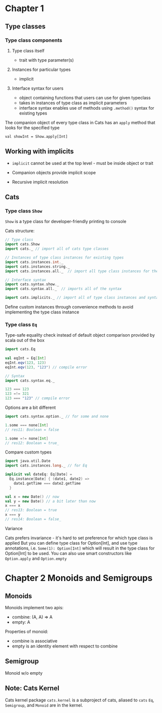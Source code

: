 
# Chapter 1

## Type classes

### Type class components

1) Type class itself

    - trait with type parameter(s)
  
2) Instances for particular types

    - implicit
  
3) Interface syntax for users

    - object containing functions that users can use for given typeclass
    - takes in instances of type class as implicit parameters
    - interface syntax enables use of methods using `.method()` syntax for existing types
  
The companion object of every type class in Cats has an `apply` method that looks for the specified type

```
val showInt = Show.apply[Int]
```
  
## Working with implicits

  - `implicit` cannot be used at the top level - must be inside object or trait

  - Companion objects provide implicit scope

  - Recursive implicit resolution

## Cats

### Type class `Show`

`Show` is a type class for developer-friendly printing to console

Cats structure:

```scala
// Type class
import cats.Show
import cats._ // import all of cats type classes

// Instances of type class instances for existing types
import cats.instances.int._
import cats.instances.string._
import cats.instances.all._  // import all type class instances for the std lib

// Interface syntax
import cats.syntax.show._
import cats.syntax.all._  // imports all of the syntax

import cats.implicits._ // import all of type class instances and syntax
```

Define custom instances through convenience methods to avoid implementing the type class instance

### Type class `Eq`

Type-safe equality check instead of default object comparison provided by scala out of the box

```scala
import cats.Eq
 
val eqInt = Eq[Int] 
eqInt.eqv(123, 123) 
eqInt.eqv(123, "123") // compile error

// Syntax
import cats.syntax.eq._

123 === 123
123 =!= 321
123 === "123" // compile error
```

Options are a bit different

```scala
import cats.syntax.option._ // for some and none

1.some === none[Int]
// res11: Boolean = false

1.some =!= none[Int]
// res12: Boolean = true_
```

Compare custom types

```scala
import java.util.Date
import cats.instances.long._ // for Eq

implicit val dateEq: Eq[Date] = 
  Eq.instance[Date] { (date1, date2) =>
    date1.getTime === date2.getTime
  }

val x = new Date() // now
val y = new Date() // a bit later than now
x === x
// res13: Boolean = true
x === y
// res14: Boolean = false_
```

Variance

Cats prefers invariance - it's hard to set preference for which type class is applied
But you can define type class for Option[Int], and use type annotations, i.e.  `Some(1): Option[Int]` which will result in the type class for Option[Int] to be used. You can also use smart constructors like `Option.apply` and `Option.empty`


# Chapter 2 Monoids and Semigroups

## Monoids

Monoids implement two apis:

- combine: (A, A) => A
- empty: A

Properties of monoid:

- combine is associative
- empty is an identity element with respect to combine

### 

## Semigroup

Monoid w/o empty

## Note: Cats Kernel

Cats kernel package `cats.kernel` is a subproject of cats, aliased to `cats`
`Eq`, `Semigroup`, and `Monoid` are in the kernel.
